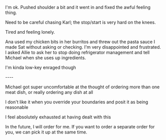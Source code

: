 I'm ok. Pushed shoulder a bit and it went in and fixed the awful feeling thing. 

Need to be careful chasing Karl; the stop/start is very hard on the knees. 

Tired and feeling lonely.

Ana used my chicken bits in her burritos and threw out the pasta sauce I made Sat without asking or checking. I'm very disappointed and frustrated. I asked Allie to ask her to stop doing refrigerator management and tell Michael when she uses up ingredients. 

I'm kinda low-key enraged though

\-\-\-\-

Michael got super uncomfortable at the thought of ordering more than one meat dish, or really ordering any dish at all

I don't like it when you override your boundaries and posit it as being reasonable

I feel absolutely exhausted at having dealt with this

In the future, I will order for me. If you want to order a separate order for you, we can pick it up at the same time.